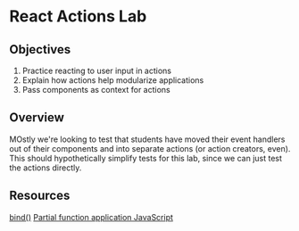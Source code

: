 # React Actions Lab

## Objectives

1. Practice reacting to user input in actions
2. Explain how actions help modularize applications
3. Pass components as context for actions

## Overview

MOstly we're looking to test that students have moved their event handlers out
of their components and into separate actions (or action creators, even). This
should hypothetically simplify tests for this lab, since we can just test the
actions directly.

## Resources

[bind()](https://developer.mozilla.org/en-US/docs/Web/JavaScript/Reference/Global_Objects/Function/bind)
[Partial function application JavaScript](https://passy.svbtle.com/partial-application-in-javascript-using-bind)
